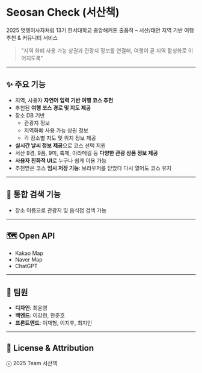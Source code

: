 # Seosan Check (서산책)

2025 멋쟁이사자처럼 13기 한서대학교 중앙해커톤 출품작 – 서산/태안 지역 기반 여행 추천 & 커뮤니티 서비스

> "지역 화폐 사용 가능 상권과 관광지 정보를 연결해, 여행이 곧 지역 활성화로 이어지도록"

---

## ✨ 주요 기능

- 지역, 사용자 **자연어 입력 기반 여행 코스 추천**  
- 추천된 **여행 코스 경로 및 지도 제공**  
- 장소 DB 기반  
  - 관광지 정보  
  - 지역화폐 사용 가능 상권 정보  
  - 각 장소별 지도 및 위치 정보 제공  
- **실시간 날씨 정보 제공**으로 코스 선택 지원  
- 서산 9경, 9품, 9미, 축제, 아라메길 등 **다양한 관광 상품 정보 제공**  
- **사용자 친화적 UI**로 누구나 쉽게 이용 가능  
- 추천받은 코스 **임시 저장 기능**: 브라우저를 닫았다 다시 열어도 코스 유지  

---

## 🔎 통합 검색 기능
- 장소 이름으로 관광지 및 음식점 검색 가능  

---

## 🗺️ Open API
- Kakao Map  
- Naver Map  
- ChatGPT

---

## 👥 팀원
- **디자인**: 최윤영  
- **백엔드**: 이강현, 한준호  
- **프론트엔드**: 이재형, 이지후, 최지인  

---

## 📜 License & Attribution
ⓒ 2025 Team 서산책
